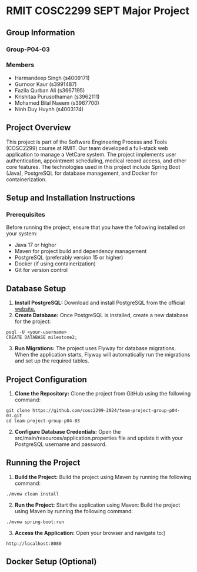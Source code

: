 # RMIT COSC2299 SEPT Major Project

## Group Information

### Group-P04-03

### Members
- Harmandeep Singh (s4009171)
- Gurnoor Kaur (s3991487)
- Fazila Qurban Ali (s3667195)
- Krishitaa Purusothaman (s3962111)
- Mohamed Bilal Naeem (s3967700)
- Ninh Duy Huynh (s4003174)

## Project Overview

This project is part of the Software Engineering Process and Tools (COSC2299) course at RMIT. Our team developed a full-stack web application to manage a VetCare system. The project implements user authentication, appointment scheduling, medical record access, and other core features. The technologies used in this project include Spring Boot (Java), PostgreSQL for database management, and Docker for containerization.



## Setup and Installation Instructions

### Prerequisites
Before running the project, ensure that you have the following installed on your system:

- Java 17 or higher
- Maven for project build and dependency management
- PostgreSQL (preferably version 15 or higher)
- Docker (if using containerization)
- Git for version control

## Database Setup

1. **Install PostgreSQL:** Download and install PostgreSQL from the official [website.](https://www.postgresql.org/download/)
2. **Create Database:** Once PostgreSQL is installed, create a new database for the project:
```
psql -U <your-username>
CREATE DATABASE milestone2;
```
3. **Run Migrations:** The project uses Flyway for database migrations. When the application starts, Flyway will automatically run the migrations and set up the required tables.

## Project Configuration
1. **Clone the Repository:**
Clone the project from GitHub using the following command:
```
git clone https://github.com/cosc2299-2024/team-project-group-p04-03.git
cd team-project-group-p04-03

```

2. **Configure Database Credentials:** Open the src/main/resources/application.properties file and update it with your PostgreSQL username and password.

## Running the Project
1. **Build the Project:**
Build the project using Maven by running the following command:
```
./mvnw clean install

```


2. **Run the Project:**
Start the application using Maven:
Build the project using Maven by running the following command:
```
./mvnw spring-boot:run

```
3. **Access the Application:**
Open your browser and navigate to:]
```
http://localhost:8080

```


## Docker Setup (Optional)